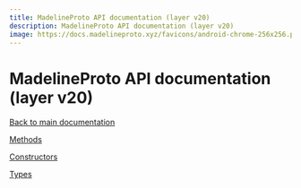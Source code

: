 ```yaml
---
title: MadelineProto API documentation (layer v20)
description: MadelineProto API documentation (layer v20)
image: https://docs.madelineproto.xyz/favicons/android-chrome-256x256.png
---
```

# MadelineProto API documentation (layer v20)

[Back to main documentation](..)  


[Methods](methods/)

[Constructors](constructors/)

[Types](types/)

